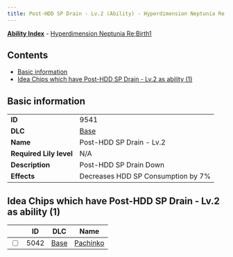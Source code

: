```yaml
---
title: Post-HDD SP Drain - Lv.2 (Ability) - Hyperdimension Neptunia Re;Birth1
---
```


[**Ability Index**](/neptunia/rb1/ability/index.html) - [Hyperdimension Neptunia Re;Birth1](/neptunia/rb1)

## Contents

- [Basic information](#basic-information)
- [Idea Chips which have Post-HDD SP Drain - Lv.2 as ability (1)](#idea-chips-which-have-post-hdd-sp-drain-lv2-as-ability-1)

## Basic information

|   |   |
| -- | -- |
| **ID** | 9541
**DLC** | [Base](/neptunia/rb1/dlc/1-base.html)
**Name** | Post-HDD SP Drain - Lv.2
**Required Lily level** | N/A
**Description** | Post-HDD SP Drain Down
**Effects** | Decreases HDD SP Consumption by 7% |


## Idea Chips which have Post-HDD SP Drain - Lv.2 as ability (1)

|    | ID | DLC | Name |
| -- | -- | --- | ---- |
| <input type="checkbox" id="rb1-item-1-5042" class="trackbox" /> | 5042 | [Base](/neptunia/rb1/dlc/1-base.html) | [Pachinko](/neptunia/rb1/item/1-5042-pachinko.html) |
